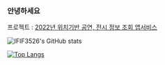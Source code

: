 ### 안녕하세요

프로젝트 : [2022년 위치기반 공연, 전시 정보 조회 앱서비스](https://github.com/IFIF3526/show_app_ifif3526/tree/main)

![IFIF3526's GitHub stats](https://github-readme-stats.vercel.app/api?username=IFIF3526&show_icons=true&theme=onedark)

[![Top Langs](https://github-readme-stats.vercel.app/api/top-langs/?username=IFIF3526&layout=compact)](https://github.com/IFIF3526/github-readme-stats)
